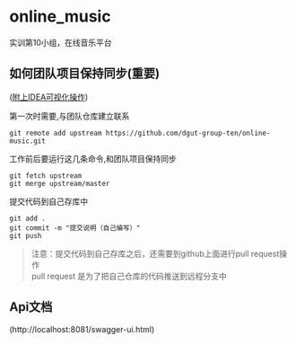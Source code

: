 # online_music
实训第10小组，在线音乐平台

## 如何团队项目保持同步(重要)

([附上IDEA可视化操作](https://blog.csdn.net/autfish/article/details/52513465))

第一次时需要,与团队仓库建立联系

```shell script
git remote add upstream https://github.com/dgut-group-ten/online-music.git
```

工作前后要运行这几条命令,和团队项目保持同步

```shell script
git fetch upstream
git merge upstream/master
```

提交代码到自己存库中
```shell script
git add .
git commit -m "提交说明（自己编写）"
git push
```

> 注意：提交代码到自己存库之后，还需要到github上面进行pull request操作  
pull request 是为了把自己仓库的代码推送到远程分支中


## **Api文档**

(http://localhost:8081/swagger-ui.html)